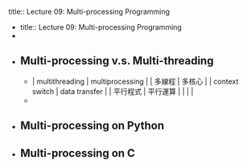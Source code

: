 title:: Lecture 09: Multi-processing Programming

- title:: Lecture 09: Multi-processing Programming
-
- ## Multi-processing v.s. Multi-threading
	- | multithreading | multiprocessing |
	  |  多線程 | 多核心 |
	  | context switch | data transfer |
	  | 平行程式 | 平行運算 |
	  | | |
	-
- ## Multi-processing on Python
- ## Multi-processing on C